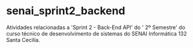# senai_sprint2_backend
Atividades relacionadas a 'Sprint 2 - Back-End API' do ' 2º Semestre' do curso técnico de desenvolvimento de sistemas do SENAI Informática 132 Santa Cecilia.

